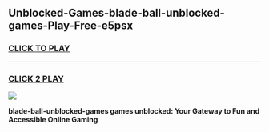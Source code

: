 
## Unblocked-Games-blade-ball-unblocked-games-Play-Free-e5psx
<h3>
<a href="https://premium76.site?title=blade-ball-unblocked-games&ref=18A">CLICK TO PLAY</a></h3>
<hr>

<h3>
<a href="https://premium76.site?title=blade-ball-unblocked-games&ref=18A">CLICK 2 PLAY</a>
  
</h3>

<a href="https://premium76.site?title=blade-ball-unblocked-games&ref=18A"><img src="https://clearcache.store/games.png"></a>


**blade-ball-unblocked-games games unblocked: Your Gateway to Fun and Accessible Online Gaming**

